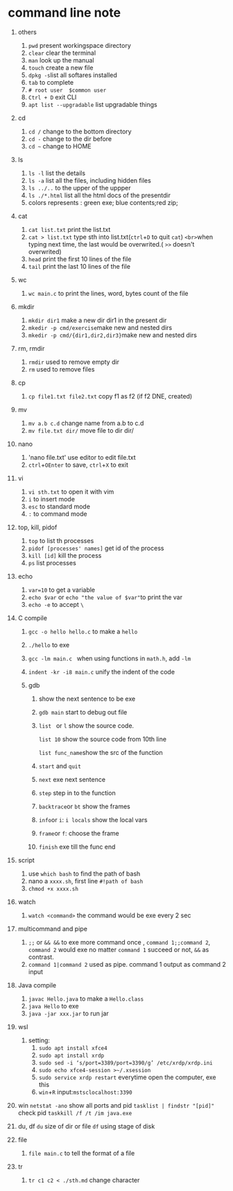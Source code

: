 # command line note

1. others

   1. `pwd` present workingspace directory
   2. `clear` clear the terminal
   3. `man` look up the manual
   4. `touch` create a new file
   5. `dpkg -s`list all softares installed
   6. `tab` to complete
   7. `# root user  $common user`
   8. `Ctrl + D`  exit CLI
   9. `apt list --upgradable` list upgradable things
2. cd

   1. `cd /` change to the bottom directory
   2. `cd -` change to the dir before
   3. `cd ~` change to HOME
3. ls

   1. `ls -l` list the details
   2. `ls -a` list all the files, including hidden files
   3. `ls ../..` to the upper of the uppper
   4. `ls ./*.html` list all the html docs of the presentdir
   5. colors represents : green exe; blue contents;red zip;
4. cat

   1. `cat list.txt` print the list.txt
   2. `cat > list.txt` type sth into list.txt(`ctrl`+`D` to quit `cat`)
      `<br>`when typing next time, the last would be overwrited.( `>>` doesn't overwrited)
   3. `head` print the first 10 lines of the file
   4. `tail` print the last 10 lines of the file
5. wc

   1. `wc main.c` to print the lines, word, bytes count of the file
6. mkdir

   1. `mkdir dir1` make a new dir dir1 in the present dir
   2. `mkedir -p cmd/exercise`make new and nested dirs
   3. `mkedir -p cmd/{dir1,dir2,dir3}`make new and nested dirs
7. rm, rmdir

   1. `rmdir` used to remove empty dir
   2. `rm` used to remove files
8. cp

   1. `cp file1.txt file2.txt` copy f1 as f2 (if f2 DNE, created)
9. mv

   1. `mv a.b c.d` change name from a.b to c.d
   2. `mv file.txt dir/` move file to dir dir/
10. nano

    1. 'nano file.txt' use editor to edit file.txt
    2. `ctrl`+`OEnter` to save, `ctrl`+`X` to exit
11. vi

    1. `vi sth.txt` to open it with vim
    2. `i` to insert mode
    3. `esc` to standard mode
    4. `:` to command mode
12. top, kill, pidof

    1. `top` to list th processes
    2. `pidof [processes' names]` get id of the process
    3. `kill [id]` kill the process
    4. `ps` list processes
13. echo

    1. `var=10` to get a variable
    2. `echo $var` or `echo "the value of $var"`to print the var
    3. `echo -e` to accept `\`
14. C compile

    1. `gcc -o hello hello.c` to make a `hello`
    2. `./hello` to exe
    3. `gcc -lm main.c ` when using  functions in `math.h`, add `-lm`
    4. `indent -kr -i8 main.c` unify the indent of the code
    5. gdb

       1. show the next sentence to be exe
       2. `gdb main` start to debug out file
       3. `list ` or `l` show the source code.

          `list 10` show the source code from 10th line

          `list func_name`show the src of the function
       4. `start` and `quit`
       5. `next` exe next sentence
       6. `step` step in to the function
       7. `backtrace`or `bt` show the frames
       8. `info`or `i`: `i locals` show the local vars
       9. `frame`or `f`: choose the frame
       10. `finish` exe till the func end
15. script

    1. use `which bash` to find the path of bash
    2. nano a `xxxx.sh`, first line `#!path of bash`
    3. `chmod +x xxxx.sh`
16. watch

    1. `watch <command>` the command would be exe every 2 sec
17. multicommand and pipe

    1. `;;` or `&& &&` to exe more command once , `command 1;;command 2`, `command 2` would exe no matter `command 1` succeed or not, `&&` as contrast.
    2. `command 1|command 2` used as pipe. command 1 output as command 2 input
18. Java compile

    1. `javac Hello.java` to make a `Hello.class`
    2. `java Hello` to exe
    3. `java -jar xxx.jar` to run jar
19. wsl

    1. setting:
       1. `sudo apt install xfce4`
       2. `sudo apt install xrdp`
       3. `sudo sed -i ‘s/port=3389/port=3390/g’ /etc/xrdp/xrdp.ini`
       4. `sudo echo xfce4-session >~/.xsession`
       5. `sudo service xrdp restart` everytime open the computer, exe this
       6. `win`+`R` input:`mstsclocalhost:3390`
20. win
    `netstat -ano` show all ports and pid
    `tasklist | findstr "[pid]"` check pid
    `taskkill /f /t /im java.exe`
21. du, df
    `du` size of dir or file
    `df` using stage of disk
22. file

    1. `file main.c` to tell the format of a file

23. tr

    1. `tr c1 c2 < ./sth.md` change character 
